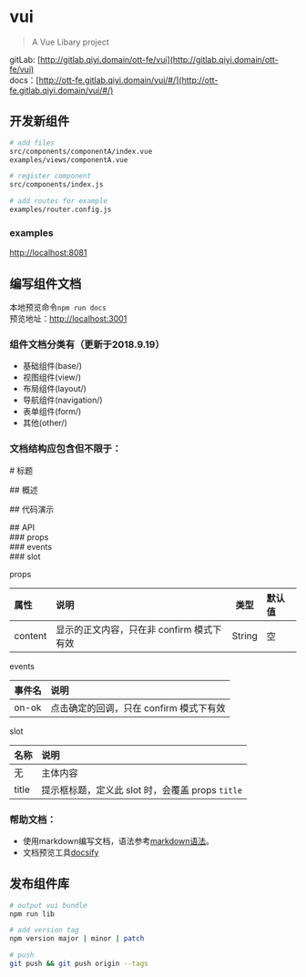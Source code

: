 # vui

> A Vue Libary project

gitLab: [http://gitlab.qiyi.domain/ott-fe/vui](http://gitlab.qiyi.domain/ott-fe/vui)    
docs：[http://ott-fe.gitlab.qiyi.domain/vui/#/](http://ott-fe.gitlab.qiyi.domain/vui/#/) 

## 开发新组件
``` bash
# add files
src/components/componentA/index.vue  
examples/views/componentA.vue

# register component
src/components/index.js  

# add routes for example
examples/router.config.js
```
### examples
[http://localhost:8081](http://localhost:8081)

## 编写组件文档
   
本地预览命令`npm run docs`      
预览地址：[http://localhost:3001](http://localhost:3001)

### 组件文档分类有（更新于2018.9.19）
  * 基础组件(base/)
  * 视图组件(view/)
  * 布局组件(layout/)
  * 导航组件(navigation/)
  * 表单组件(form/)
  * 其他(other/)

### 文档结构应包含但不限于：

\# 标题

\## 概述

\## 代码演示

\## API   
\### props    
\### events   
\### slot   

props

|属性|说明|类型|默认值|
|:----|:---|:---:|:----|
|content|显示的正文内容，只在非 confirm 模式下有效|String|空|

events

|事件名|说明|
|:-----|:---|
|on-ok|点击确定的回调，只在 confirm 模式下有效|

slot

|名称|说明|
|:-----|:---|
|无|主体内容|
|title|提示框标题，定义此 slot 时，会覆盖 props `title`|

### 帮助文档：
  * 使用markdown编写文档，语法参考[markdown语法](http://xianbai.me/learn-md/article/syntax/readme.html)。
  * 文档预览工具[docsify](https://docsify.js.org/#/)

## 发布组件库
``` bash
# output vui bundle
npm run lib

# add version tag
npm version major | minor | patch

# push
git push && git push origin --tags
```
